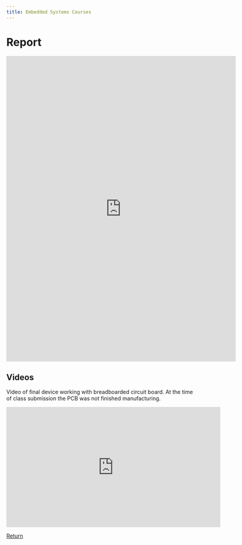 ```yaml
---
title: Embedded Systems Courses
---
```


# Report

<embed src="https://aakwan.github.io/Images/Team_205_Anson_Report.pdf" type="application/pdf" width="600" height="800"/>

## Videos

Video of final device working with breadboarded circuit board. At the time of class submission the PCB was not finished manufacturing.
<p align="center">
<iframe width="560" height="315" src="https://www.youtube.com/embed/GmbLTqX21UI" title="YouTube video player" frameborder="0" allow="accelerometer; autoplay; clipboard-write; encrypted-media; gyroscope; picture-in-picture" allowfullscreen></iframe>
</p>

[Return](/index)
